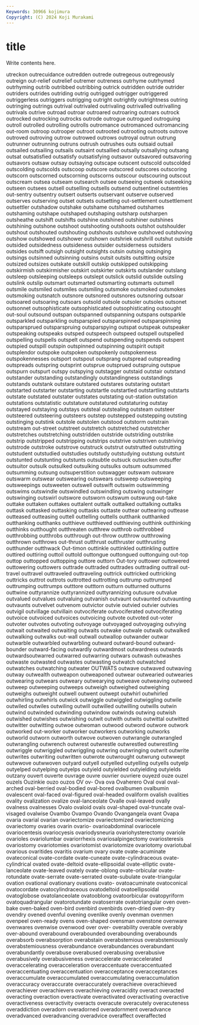 ```yaml
---
Keywords: 30966 kojimura
Copyright: (C) 2024 Koji Murakami
---
```


# title

Write contents here.



utreckon outrecuidance outredden outrede outregeous outregeously outreign
out-relief outrelief outremer outreness outrhyme outrhymed outrhyming outrib outribbed outribbing
outrick outridden outride outrider outriders outrides outriding outrig outrigged outrigger
outriggered outriggerless outriggers outrigging outright outrightly outrightness outring outringing outrings
outrival outrivaled outrivaling outrivalled outrivalling outrivals outrive outroad outroar outroared
outroaring outroars outrock outrocked outrocking outrocks outrode outrogue outrogued outroguing
outroll outrolled outrolling outrolls outromance outromanced outromancing out-room outroop outrooper
outroot outrooted outrooting outroots outrove outroved outroving outrow outrowed outrows
outroyal outrun outrung outrunner outrunning outruns outrush outrushes outs outsaid
outsail outsailed outsailing outsails outsaint outsallied outsally outsallying outsang outsat
outsatisfied outsatisfy outsatisfying outsavor outsavored outsavoring outsavors outsaw outsay outsaying
outscape outscent outscold outscolded outscolding outscolds outscoop outscore outscored outscores
outscoring outscorn outscorned outscorning outscorns outscour outscouring outscout outscream outsea
outseam outsearch outsee outseeing outseek outseeking outseen outsees outsell outselling
outsells outsend outsentinel outsentries out-sentry outsentry outsert outserts outservant outserve
outserved outserves outserving outset outsets outsetting out-settlement outsettlement outsettler outshadow
outshake outshame outshamed outshames outshaming outshape outshaped outshaping outsharp outsharpen
outsheathe outshift outshifts outshine outshined outshiner outshines outshining outshone outshoot
outshooting outshoots outshot outshoulder outshout outshouted outshouting outshouts outshove outshoved
outshoving outshow outshowed outshower outshown outshriek outshrill outshut outside outsided
outsidedness outsideness outsider outsiderness outsiders outsides outsift outsigh outsight outsights
outsin outsing outsinging outsings outsinned outsinning outsins outsit outsits outsitting
outsize outsized outsizes outskate outskill outskip outskipped outskipping outskirmish outskirmisher
outskirt outskirter outskirts outslander outslang outsleep outsleeping outsleeps outslept outslick
outslid outslide outsling outslink outslip outsmart outsmarted outsmarting outsmarts outsmell
outsmile outsmiled outsmiles outsmiling outsmoke outsmoked outsmokes outsmoking outsnatch outsnore
outsnored outsnores outsnoring outsoar outsoared outsoaring outsoars outsold outsole outsoler
outsoles outsonet outsonnet outsophisticate outsophisticated outsophisticating outsought out-soul outsound outspan
outspanned outspanning outspans outsparkle outsparkled outsparkling outsparspied outsparspinned outsparspinning outsparsprued
outsparspruing outsparspying outspat outspeak outspeaker outspeaking outspeaks outsped outspeech outspeed
outspell outspelled outspelling outspells outspelt outspend outspending outspends outspent outspied
outspill outspin outspinned outspinning outspirit outspit outsplendor outspoke outspoken outspokenly
outspokenness outspokennesses outsport outspout outsprang outspread outspreading outspreads outspring outsprint
outsprue outsprued outspruing outspue outspurn outspurt outspy outspying outstagger outstaid
outstair outstand outstander outstanding outstandingly outstandingness outstandings outstands outstank outstare
outstared outstares outstaring outstart outstarted outstarter outstarting outstartle outstartled outstartling
outstarts outstate outstated outstater outstates outstating out-station outstation outstations outstatistic
outstature outstatured outstaturing outstay outstayed outstaying outstays outsteal outstealing outsteam
outsteer outsteered outsteering outsteers outstep outstepped outstepping outsting outstinging outstink
outstole outstolen outstood outstorm outstrain outstream out-street outstreet outstretch outstretched
outstretcher outstretches outstretching outstridden outstride outstriding outstrike outstrip outstripped outstripping
outstrips outstrive outstriven outstriving outstrode outstroke outstrove outstruck outstrut outstrutted
outstrutting outstudent outstudied outstudies outstudy outstudying outstung outstunt outstunted outstunting
outstunts outsubtle outsuck outsucken outsuffer outsuitor outsulk outsulked outsulking outsulks
outsum outsummed outsumming outsung outsuperstition outswagger outswam outsware outswarm outswear
outswearing outswears outsweep outsweeping outsweepings outsweeten outswell outswift outswim outswimming
outswims outswindle outswindled outswindling outswing outswinger outswinging outswirl outswore outsworn
outswum outswung out-take outtake outtaken outtakes outtalent outtalk outtalked outtalking
outtalks outtask outtasked outtasking outtasks outtaste outtear outtearing outtease outteased
outteasing outtell outtelling outtells outthank outthanked outthanking outthanks outthieve outthieved
outthieving outthink outthinking outthinks outthought outthreaten outthrew outthrob outthrobbed outthrobbing
outthrobs outthrough out-throw outthrow outthrowing outthrown outthrows out-thrust outthrust outthruster
outthrusting outthunder outthwack Out-timon outtinkle outtinkled outtinkling outtire outtired outtiring
outtoil outtold outtongue outtongued outtonguing out-top outtop outtopped outtopping outtore
outtorn Out-tory outtower outtowered outtowering outtowers outtrade outtraded outtrades outtrading
outtrail out-travel outtravel outtraveled outtraveling outtrick outtricked outtricking outtricks outtrot
outtrots outtrotted outtrotting outtrump outtrumped outtrumping outtrumps outttore outttorn outturn
outturned outturns outtwine outtyrannize outtyrannized outtyrannizing outusure outvalue outvalued outvalues
outvaluing outvanish outvaunt outvaunted outvaunting outvaunts outvelvet outvenom outvictor outvie
outvied outvier outvies outvigil outvillage outvillain outvociferate outvociferated outvociferating outvoice
outvoiced outvoices outvoicing outvote outvoted out-voter outvoter outvotes outvoting outvoyage
outvoyaged outvoyaging outvying outwait outwaited outwaiting outwaits outwake outwale outwalk
outwalked outwalking outwalks out-wall outwall outwallop outwander outwar outwarble outwarbled
outwarbling outward outward-bound outward-bounder outward-facing outwardly outwardmost outwardness outwards outwardsoutwarred
outwarred outwarring outwars outwash outwashes outwaste outwasted outwastes outwasting outwatch
outwatched outwatches outwatching outwater OUTWATS outwave outwaved outwaving outway outwealth
outweapon outweaponed outwear outwearied outwearies outwearing outwears outweary outwearying outweave
outweaving outweed outweep outweeping outweeps outweigh outweighed outweighing outweighs outweight
outwell outwent outwept outwhirl outwhirled outwhirling outwhirls outwick outwiggle outwiggled
outwiggling outwile outwiled outwiles outwiling outwill outwilled outwilling outwills outwin
outwind outwinded outwinding outwindow outwinds outwing outwish outwished outwishes outwishing
outwit outwith outwits outwittal outwitted outwitter outwitting outwoe outwoman outwood
outword outwore outwork outworked out-worker outworker outworkers outworking outworks outworld
outworn outworth outwove outwoven outwrangle outwrangled outwrangling outwrench outwrest outwrestle
outwrestled outwrestling outwriggle outwriggled outwriggling outwring outwringing outwrit outwrite outwrites
outwriting outwritten outwrote outwrought outwrung outwwept outwwove outwwoven outyard outyell
outyelled outyelling outyells outyelp outyelped outyelping outyelps outyield outyielded outyielding
outyields outzany ouvert ouverte ouvrage ouvre ouvrier ouvriere ouyezd ouze
ouzel ouzels Ouzinkie ouzo ouzos OV ov- Ova ova Ovaherero
Oval oval oval-arched oval-berried oval-bodied oval-bored ovalbumen ovalbumin ovalescent oval-faced
oval-figured oval-headed ovaliform ovalish ovalities ovality ovalization ovalize oval-lanceolate Ovalle
oval-leaved ovally ovalness ovalnesses Ovalo ovaloid ovals oval-shaped oval-truncate oval-visaged
ovalwise Ovambo Ovampo Ovando Ovangangela ovant Ovapa ovaria ovarial ovarian
ovariectomize ovariectomized ovariectomizing ovariectomy ovaries ovarin ovario- ovarioabdominal ovariocele ovariocentesis
ovariocyesis ovariodysneuria ovariohysterectomy ovariole ovarioles ovariolumbar ovariorrhexis ovariosalpingectomy ovariosteresis ovariostomy
ovariotomies ovariotomist ovariotomize ovariotomy ovariotubal ovarious ovaritides ovaritis ovarium ovary
ovate ovate-acuminate ovateconical ovate-cordate ovate-cuneate ovate-cylindraceous ovate-cylindrical ovated ovate-deltoid ovate-ellipsoidal
ovate-elliptic ovate-lanceolate ovate-leaved ovately ovate-oblong ovate-orbicular ovate-rotundate ovate-serrate ovate-serrated ovate-subulate
ovate-triangular ovation ovational ovationary ovations ovato- ovatoacuminate ovatoconical ovatocordate ovatocylindraceous
ovatodeltoid ovatoellipsoidal ovatoglobose ovatolanceolate ovatooblong ovatoorbicular ovatopyriform ovatoquadrangular ovatorotundate ovatoserrate
ovatotriangular oven oven-bake oven-baked oven-bird ovenbird ovenbirds oven-dried oven-dry ovendry
ovened ovenful ovening ovenlike ovenly ovenman ovenmen ovenpeel oven-ready ovens
oven-shaped ovensman ovenstone ovenware ovenwares ovenwise ovenwood over over- overability
overable overably over-abound overabound overabounded overabounding overabounds overabsorb overabsorption overabstain
overabstemious overabstemiously overabstemiousness overabundance overabundances overabundant overabundantly overabuse overabused overabusing
overabusive overabusively overabusiveness overaccelerate overaccelerated overaccelerating overacceleration overaccentuate overaccentuated overaccentuating
overaccentuation overacceptance overacceptances overaccumulate overaccumulated overaccumulating overaccumulation overaccuracy overaccurate overaccurately
overachieve overachieved overachiever overachievers overachieving overacidity overact overacted overacting overaction
overactivate overactivated overactivating overactive overactiveness overactivity overacts overacute overacutely overacuteness
overaddiction overadorn overadorned overadornment overadvance overadvanced overadvancing overadvice overaffect overaffected
